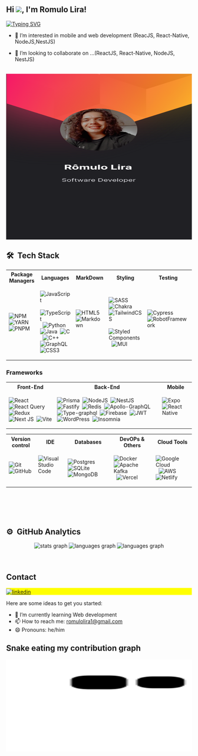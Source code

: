 <h2 align="left">Hi <img src="https://media.giphy.com/media/hvRJCLFzcasrR4ia7z/giphy.gif" height="30px">, I'm Romulo Lira! </h2>

[![Typing SVG](http://readme-typing-svg.herokuapp.com?font=Fira+Code&pause=1000&color=1AF757&width=435&lines=I+💚+Technology)](https://git.io/typing-svg)

<div>
  
- 👀 I’m interested in mobile and web development (ReacJS, React-Native, NodeJS,NestJS)

- 💞️ I’m looking to collaborate on ...(ReactJS, React-Native, NodeJS, NestJS)
  
</div>

<br>

<img align="center" height="450px" width="895px" src="https://raw.githubusercontent.com/CodeMartell/CodeMartell/main/githubcard%201%20(2).svg"/>

<br>

## 🛠 &nbsp;Tech Stack

<table>
<tr>
<th> Package Managers </th>
<th> Languages </th>
<th> MarkDown </th>
<th> Styling </th>
<th> Testing </th>
</tr>
<tr>
<td>

![NPM](https://img.shields.io/badge/-Npm-05122A?style=flat&logo=npm)&nbsp;
![YARN](https://img.shields.io/badge/-Yarn-05122A?style=flat&logo=yarn)&nbsp;
![PNPM](https://img.shields.io/badge/-Pnpm-05122A?style=flat&logo=pnpm)&nbsp;


</td>
<td>
  
![JavaScript](https://img.shields.io/badge/-JavaScript-05122A?style=flat&logo=javascript)&nbsp;
![TypeScript](https://img.shields.io/badge/-Typescript-05122A?style=flat&logo=typescript)&nbsp;
![Python](https://img.shields.io/badge/-Python-05122A?style=flat&logo=python)&nbsp;
![Java](https://img.shields.io/badge/-Java-05122A?style=flat&logo=Java)&nbsp;
![C](https://img.shields.io/badge/--05122A?style=flat&logo=c)&nbsp;
![C++](https://img.shields.io/badge/-++-05122A?style=flat&logo=c)&nbsp;
![GraphQL](https://img.shields.io/badge/-QraphQL-05122A?style=flat&logo=graphQL)&nbsp;
![CSS3](https://img.shields.io/badge/-CSS3-05122A?style=flat&logo=css3)&nbsp;

</td>
<td>
    
![HTML5](https://img.shields.io/badge/-HTML5-05122A?style=flat&logo=html5)&nbsp;
![Markdown](https://img.shields.io/badge/-Markdown-05122A?style=flat&logo=markdown)&nbsp;
   
 </td>
  
<td> 
  
![SASS](https://img.shields.io/badge/-SASS-05122A?style=flat&logo=sass)&nbsp;
![Chakra](https://img.shields.io/badge/-Chakra-05122A?style=flat&logo=chakraui)&nbsp;
![TailwindCSS](https://img.shields.io/badge/-TailwindCSS-05122A?style=flat&logo=tailwindcss)&nbsp;
![Styled Components](https://img.shields.io/badge/-StyledComponents-05122A?style=flat&logo=styledcomponents)&nbsp;
![MUI](https://img.shields.io/badge/-MUI-05122A?style=flat&logo=mui)&nbsp;
</td>

 <td>
   
 ![Cypress](https://img.shields.io/badge/-Cypress-05122A?style=flat&logo=cypress)&nbsp;
 ![RobotFramework](https://img.shields.io/badge/-RobotFramework-05122A?style=flat&logo=robotframework)&nbsp;

 </td>

</tr>
</table>

### Frameworks 
<table>
<tr>
<th> Front-End </th>
<th> Back-End </th>
<th> Mobile </th>
</tr>
<tr>
  
<td>
  
![React](https://img.shields.io/badge/-React-05122A?style=flat&logo=react)&nbsp;
![React Query](https://img.shields.io/badge/-ReactQuery-05122A?style=flat&logo=reactquery)&nbsp;
![Redux](https://img.shields.io/badge/-Redux-05122A?style=flat&logo=redux)&nbsp;
![Next JS](https://img.shields.io/badge/-Nextjs-05122A?style=flat&logo=nextdotjs)&nbsp;
![Vite](https://img.shields.io/badge/-Vite-05122A?style=flat&logo=vite)

</td>
  
<td>
  
![Prisma](https://img.shields.io/badge/-Prisma-05122A?style=flat&logo=prisma)&nbsp;
![NodeJS](https://img.shields.io/badge/-NodeJS-05122A?style=flat&logo=nodedotjs)&nbsp;
![NestJS](https://img.shields.io/badge/-NestJS-05122A?style=flat&logo=nestdotjs)&nbsp;
![Fastify](https://img.shields.io/badge/-Fastify-05122A?style=flat&logo=fastify)&nbsp;
![Redis](https://img.shields.io/badge/-Redis-05122A?style=flat&logo=redis)&nbsp;
![Apollo-GraphQL](https://img.shields.io/badge/-ApoloGraphQL-05122A?style=flat&logo=apollographql)&nbsp;
![Type-graphql](https://img.shields.io/badge/-TypeGraphQL-05122A?style=flat&logo=typegraphql)&nbsp;
![Firebase](https://img.shields.io/badge/-Firebase-05122A?style=flat&logo=firebase)&nbsp;
![JWT](https://img.shields.io/badge/-JWT-05122A?style=flat&logo=jwt)&nbsp;
![WordPress](https://img.shields.io/badge/-WordPress-05122A?style=flat&logo=wordpress)&nbsp;
![Insomnia](https://img.shields.io/badge/-Insomnia-05122A?style=flat&logo=insomnia)&nbsp;
  
</td>
  
<td>
  
![Expo](https://img.shields.io/badge/-Expo-05122A?style=flat&logo=expo)&nbsp;
![React Native](https://img.shields.io/badge/-ReactNative-05122A?style=flat&logo=react)&nbsp;
  
</td>
  
</tr>
</table>


<table>
<tr>
<th> Version control </th>
<th> IDE </th>
<th> Databases </th>
<th> DevOPs & Others </th>
<th> Cloud Tools </th>
</tr>
<tr>

<td>
  
![Git](https://img.shields.io/badge/-Git-05122A?style=flat&logo=git)&nbsp;
![GitHub](https://img.shields.io/badge/-GitHub-05122A?style=flat&logo=github)&nbsp;

</td>
  
<td>
  
![Visual Studio Code](https://img.shields.io/badge/-VSCODE-05122A?style=flat&logo=visualstudiocode)&nbsp;
  
</td>

<td>
  
![Postgres](https://img.shields.io/badge/-Postgress-05122A?style=flat&logo=postgresql)&nbsp;
![SQLite](https://img.shields.io/badge/-SQLite-05122A?style=flat&logo=sqlite)&nbsp;
![MongoDB](https://img.shields.io/badge/-MongoDB-05122A?style=flat&logo=mongodb)&nbsp;
  
</td>


  
<td>
  
![Docker](https://img.shields.io/badge/-Docker-05122A?style=flat&logo=docker)&nbsp;
![Apache Kafka](https://img.shields.io/badge/-ApacheKafka-05122A?style=flat&logo=apachekafka)&nbsp;
![Vercel](https://img.shields.io/badge/-Vercel-05122A?style=flat&logo=vercel)&nbsp;
  
</td>

<td>
  
![Google Cloud](https://img.shields.io/badge/-GoogleCloud-05122A?style=flat&logo=googlecloud)&nbsp;
![AWS](https://img.shields.io/badge/-AWS-05122A?style=flat&logo=amazonaws)&nbsp;
![Netlify](https://img.shields.io/badge/-Netlify-05122A?style=flat&logo=netlify)&nbsp;
  
</td>
 
</tr>
</table>


<br>

<br><br>
## ⚙️ &nbsp;GitHub Analytics
<div align="center">
  <img  src="https://github-readme-stats-1-lime.vercel.app/api?hide_title=false&hide_rank=false&show_icons=true&include_all_commits=true&count_private=true&disable_animations=false&theme=dracula&locale=en&hide_border=false&username=CodeMartell" height="150" alt="stats graph" />
  <img width="381" src="https://github-readme-stats-1-lime.vercel.app/api/top-langs?locale=en&hide_title=false&layout=compact&card_width=320&langs_count=5&theme=dracula&hide_border=false&username=CodeMartell" height="150" alt="languages graph" />
  <img src="https://github-readme-streak-stats.herokuapp.com?user=romulolira1&theme=dracula" height="150" alt="languages graph" />
</div>

<br>
<br>

## Contact

<p align="left" style="background:yellow">
<a href="https://www.linkedin.com/in/r%C3%B4mulo-lira-562b19123/" target="_blank">
  <img align="center" src="https://img.shields.io/badge/-Romulo-05122A?style=flat&logo=linkedin" alt="linkedin"/>
</a>
</p>

Here are some ideas to get you started:

- 🌱 I’m currently learning Web development
- 📫 How to reach me: romulolira1@gmail.com
- 😄 Pronouns: he/him

## Snake eating my contribution graph
<p align="center">
  <img width="750" height="250" src="https://github.com/CodeMartell/CodeMartell/blob/output/github-contribution-grid-snake.svg" alt="Material Bread logo">
</p>
